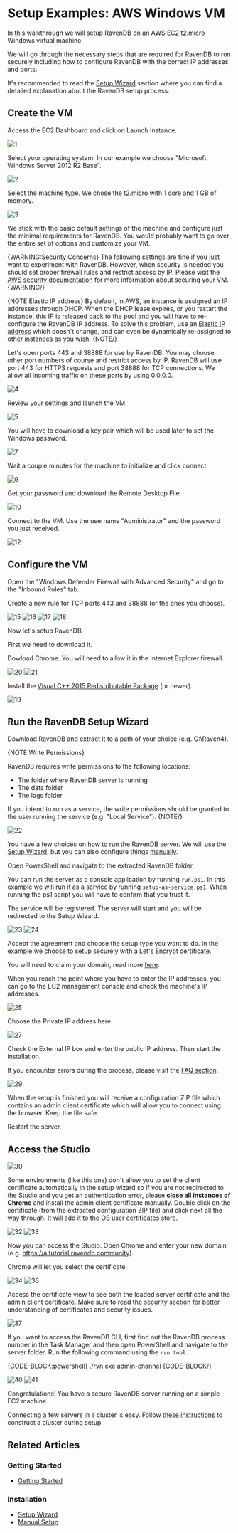# Setup Examples: AWS Windows VM

In this walkthrough we will setup RavenDB on an AWS EC2 t2.micro Windows virtual machine.

We will go through the necessary steps that are required for RavenDB to run securely including how to configure RavenDB 
with the correct IP addresses and ports.

It's recommended to read the [Setup Wizard](../../../start/installation/setup-wizard) section where you can find a detailed 
explanation about the RavenDB setup process.

## Create the VM

Access the EC2 Dashboard and click on Launch Instance.

![1](images/aws-windows/1.png)

Select your operating system. In our example we choose "Microsoft Windows Server 2012 R2 Base".

![2](images/aws-windows/2.png)

Select the machine type. We chose the t2.micro with 1 core and 1 GB of memory.

![3](images/aws-windows/3.png)

We stick with the basic default settings of the machine and configure just the minimal requirements for RavenDB. 
You would probably want to go over the entire set of options and customize your VM. 

{WARNING:Security Concerns}
The following settings are fine if you just want to experiment with RavenDB. However, when security is needed you should set 
proper firewall rules and restrict access by IP. Please visit the [AWS security documentation](https://docs.aws.amazon.com/AWSEC2/latest/UserGuide/ec2-security.html)
for more information about securing your VM.
{WARNING/}

{NOTE:Elastic IP address}
By default, in AWS, an instance is assigned an IP addresses through DHCP. When the DHCP lease expires, or you restart the instance, this IP is released back to the pool and you will have to re-configure the RavenDB IP address.
To solve this problem, use an [Elastic IP address](https://docs.aws.amazon.com/AWSEC2/latest/UserGuide/elastic-ip-addresses-eip.html) which doesn't change, and can even be dynamically re-assigned to other instances as you wish.
{NOTE/}

Let's open ports 443 and 38888 for use by RavenDB. You may choose other port numbers of course and restrict access by IP.
RavenDB will use port 443 for HTTPS requests and port 38888 for TCP connections. We allow all incoming traffic on these ports by using 0.0.0.0.

![4](images/aws-windows/4.png)

Review your settings and launch the VM.

![5](images/aws-windows/5.png)

You will have to download a key pair which will be used later to set the Windows password.

![7](images/aws-windows/7.png)

Wait a couple minutes for the machine to initialize and click connect. 

![9](images/aws-windows/9.png)

Get your password and download the Remote Desktop File.

![10](images/aws-windows/10.png)

Connect to the VM. Use the username "Administrator" and the password you just received.

![12](images/aws-windows/12.png)

## Configure the VM

Open the "Windows Defender Firewall with Advanced Security" and go to the "Inbound Rules" tab. 

Create a new rule for TCP ports 443 and 38888 (or the ones you choose).

![15](images/aws-windows/15.png)
![16](images/aws-windows/16.png)
![17](images/aws-windows/17.png)
![18](images/aws-windows/18.png)

Now let's setup RavenDB. 

First we need to download it. 

Dowload Chrome. You will need to allow it in the Internet Explorer firewall.

![20](images/aws-windows/20.png)
![21](images/aws-windows/21.png)

Install the [Visual C++ 2015 Redistributable Package](https://support.microsoft.com/en-us/help/2977003/the-latest-supported-visual-c-downloads) (or newer).

![19](images/aws-windows/19.png)

## Run the RavenDB Setup Wizard

Download RavenDB and extract it to a path of your choice (e.g. C:\Raven4\).

{NOTE:Write Permissions}

RavenDB requires write permissions to the following locations:

- The folder where RavenDB server is running
- The data folder
- The logs folder

If you intend to run as a service, the write permissions should be granted to the user running the service (e.g. "Local Service").
{NOTE/}

![22](images/aws-windows/22.png)

You have a few choices on how to run the RavenDB server. 
We will use the [Setup Wizard](../../../start/installation/setup-wizard), but you can also configure things [manually](../../../start/installation/manual).

Open PowerShell and navigate to the extracted RavenDB folder. 

You can run the server as a console application by running `run.ps1`. In this example we will run it as a service by running `setup-as-service.ps1`.
When running the ps1 script you will have to confirm that you trust it.

The service will be registered. The server will start and you will be redirected to the Setup Wizard.

![23](images/aws-windows/39.png)
![24](images/aws-windows/24.png)

Accept the agreement and choose the setup type you want to do. In the example we choose to setup securely with a Let's Encrypt certificate.

You will need to claim your domain, read more [here](../../../start/installation/setup-wizard#secure-setup-with-a-let).

When you reach the point where you have to enter the IP addresses, you can go to the EC2 management console and check the machine's IP addresses.

![25](images/aws-windows/25.png)

Choose the Private IP address here.

![27](images/aws-windows/27.png)

Check the External IP box and enter the public IP address. Then start the installation.

If you encounter errors during the process, please visit the [FAQ section](../../../server/security/common-errors-and-faq).

![29](images/aws-windows/29.png)

When the setup is finished you will receive a configuration ZIP file which contains an admin client certificate which will allow you to connect using the browser. Keep the file safe.

Restart the server. 

## Access the Studio

![30](images/aws-windows/30.png)

Some environments (like this one) don't allow you to set the client certificate automatically in the setup wizard so if you are not redirected to the Studio and you get an authentication error, please **close all instances of Chrome** and install the admin client certificate manually. Double click on the certificate (from the extracted configuration ZIP file) and click next all the way through. It will add it to the OS user certificates store.

![32](images/aws-windows/32.png)
![33](images/aws-windows/33.png)

Now you can access the Studio. Open Chrome and enter your new domain (e.g. https://a.tutorial.ravendb.community).

Chrome will let you select the certificate. 

![34](images/aws-windows/34.png)
![36](images/aws-windows/36.png)

Access the certificate view to see both the loaded server certificate and the admin client certificate. Make sure to read the [security section](../../../server/security/overview) for better understanding of certificates and security issues.

![37](images/aws-windows/37.png)

If you want to access the RavenDB CLI, first find out the RavenDB process number in the Task Manager and then open PowerShell and navigate to the server folder. Run the following command using the `rvn tool`.

{CODE-BLOCK:powershell}
./rvn.exe admin-channel <pid>
{CODE-BLOCK/}

![40](images/aws-windows/40.png)
![41](images/aws-windows/41.png)
 
Congratulations! You have a secure RavenDB server running on a simple EC2 machine. 

Connecting a few servers in a cluster is easy. Follow [these instructions](../../../start/installation/setup-wizard) to construct a cluster during setup.

## Related Articles

### Getting Started

- [Getting Started](../../../start/getting-started)

### Installation

- [Setup Wizard](../../../start/installation/setup-wizard)
- [Manual Setup](../../../start/installation/manual)

